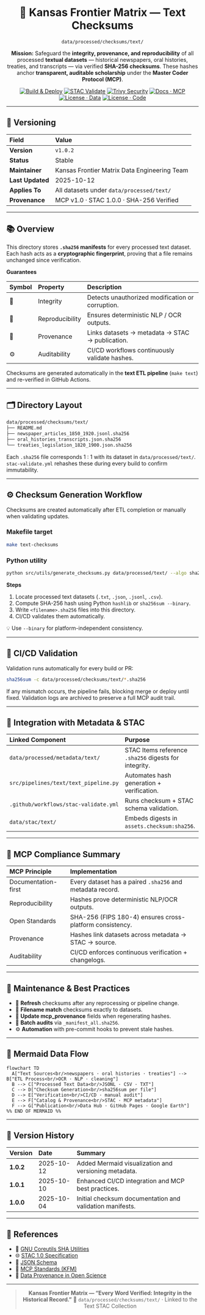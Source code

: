 <div align="center">

# 📜 Kansas Frontier Matrix — Text Checksums

`data/processed/checksums/text/`

**Mission:** Safeguard the **integrity, provenance, and reproducibility** of all processed **textual datasets** —
historical newspapers, oral histories, treaties, and transcripts — via verified **SHA-256 checksums**.
These hashes anchor **transparent, auditable scholarship** under the **Master Coder Protocol (MCP)**.

[![Build & Deploy](https://github.com/bartytime4life/Kansas-Frontier-Matrix/actions/workflows/site.yml/badge.svg)](../../../../.github/workflows/site.yml)
[![STAC Validate](https://github.com/bartytime4life/Kansas-Frontier-Matrix/actions/workflows/stac-validate.yml/badge.svg)](../../../../.github/workflows/stac-validate.yml)
[![Trivy Security](https://github.com/bartytime4life/Kansas-Frontier-Matrix/actions/workflows/trivy.yml/badge.svg)](../../../../.github/workflows/trivy.yml)
[![Docs · MCP](https://img.shields.io/badge/Docs-MCP-blue)](../../../../docs/)
[![License · Data](https://img.shields.io/badge/License-CC--BY%204.0-green)](../../../../LICENSE)
[![License · Code](https://img.shields.io/badge/License-MIT-yellow)](../../../../LICENSE)

</div>

---

## 🧩 Versioning

| Field            | Value                                        |
| :--------------- | :------------------------------------------- |
| **Version**      | `v1.0.2`                                     |
| **Status**       | Stable                                       |
| **Maintainer**   | Kansas Frontier Matrix Data Engineering Team |
| **Last Updated** | 2025-10-12                                   |
| **Applies To**   | All datasets under `data/processed/text/`    |
| **Provenance**   | MCP v1.0 · STAC 1.0.0 · SHA-256 Verified     |

---

## 📚 Overview

This directory stores **`.sha256` manifests** for every processed text dataset.
Each hash acts as a **cryptographic fingerprint**, proving that a file remains unchanged since verification.

**Guarantees**

| Symbol | Property        | Description                                      |
| :----- | :-------------- | :----------------------------------------------- |
| 📜     | Integrity       | Detects unauthorized modification or corruption. |
| 🔁     | Reproducibility | Ensures deterministic NLP / OCR outputs.         |
| 🔗     | Provenance      | Links datasets → metadata → STAC → publication.  |
| ⚙️     | Auditability    | CI/CD workflows continuously validate hashes.    |

Checksums are generated automatically in the **text ETL pipeline** (`make text`) and re-verified in GitHub Actions.

---

## 🗂️ Directory Layout

```bash
data/processed/checksums/text/
├── README.md
├── newspaper_articles_1850_1920.jsonl.sha256
├── oral_histories_transcripts.json.sha256
└── treaties_legislation_1820_1900.json.sha256
```

Each `.sha256` file corresponds 1 : 1 with its dataset in `data/processed/text/`.
`stac-validate.yml` rehashes these during every build to confirm immutability.

---

## ⚙️ Checksum Generation Workflow

Checksums are created automatically after ETL completion or manually when validating updates.

### Makefile target

```bash
make text-checksums
```

### Python utility

```bash
python src/utils/generate_checksums.py data/processed/text/ --algo sha256
```

**Steps**

1. Locate processed text datasets (`.txt`, `.json`, `.jsonl`, `.csv`).
2. Compute SHA-256 hash using Python `hashlib` or `sha256sum --binary`.
3. Write `<filename>.sha256` files into this directory.
4. CI/CD validates them automatically.

💡 Use `--binary` for platform-independent consistency.

---

## 🔎 CI/CD Validation

Validation runs automatically for every build or PR:

```bash
sha256sum -c data/processed/checksums/text/*.sha256
```

If any mismatch occurs, the pipeline fails, blocking merge or deploy until fixed.
Validation logs are archived to preserve a full MCP audit trail.

---

## 🧩 Integration with Metadata & STAC

| Linked Component                      | Purpose                                               |
| :------------------------------------ | :---------------------------------------------------- |
| `data/processed/metadata/text/`       | STAC Items reference `.sha256` digests for integrity. |
| `src/pipelines/text/text_pipeline.py` | Automates hash generation + verification.             |
| `.github/workflows/stac-validate.yml` | Runs checksum + STAC schema validation.               |
| `data/stac/text/`                     | Embeds digests in `assets.checksum:sha256`.           |

---

## 🧠 MCP Compliance Summary

| MCP Principle       | Implementation                                            |
| :------------------ | :-------------------------------------------------------- |
| Documentation-first | Every dataset has a paired `.sha256` and metadata record. |
| Reproducibility     | Hashes prove deterministic NLP/OCR outputs.               |
| Open Standards      | SHA-256 (FIPS 180-4) ensures cross-platform consistency.  |
| Provenance          | Hashes link datasets across metadata → STAC → source.     |
| Auditability        | CI/CD enforces continuous verification + changelogs.      |

---

## 🧮 Maintenance & Best Practices

* 🔄 **Refresh** checksums after any reprocessing or pipeline change.
* 🧾 **Filename match** checksums exactly to datasets.
* 📜 **Update mcp_provenance** fields when regenerating hashes.
* 🧪 **Batch audits** via `_manifest_all.sha256`.
* ⚙️ **Automation** with pre-commit hooks to prevent stale hashes.

---

## 🧭 Mermaid Data Flow

```mermaid
flowchart TD
  A["Text Sources<br/>newspapers · oral histories · treaties"] --> B["ETL Process<br/>OCR · NLP · cleaning"]
  B --> C["Processed Text Data<br/>JSONL · CSV · TXT"]
  C --> D["Checksum Generation<br/>sha256sum per file"]
  D --> E["Verification<br/>CI/CD · manual audit"]
  E --> F["Catalog & Provenance<br/>STAC · MCP metadata"]
  F --> G["Publication<br/>Data Hub · GitHub Pages · Google Earth"]
%% END OF MERMAID %%
```

---

## 📅 Version History

| Version   | Date       | Summary                                                  |
| :-------- | :--------- | :------------------------------------------------------- |
| **1.0.2** | 2025-10-12 | Added Mermaid visualization and versioning metadata.     |
| **1.0.1** | 2025-10-10 | Enhanced CI/CD integration and MCP best practices.       |
| **1.0.0** | 2025-10-04 | Initial checksum documentation and validation manifests. |

---

## 📖 References

* 🔗 [GNU Coreutils SHA Utilities](https://www.gnu.org/software/coreutils/manual/html_node/sha2-utilities.html)
* 🌐 [STAC 1.0 Specification](https://stacspec.org)
* 🧩 [JSON Schema](https://json-schema.org)
* 📘 [MCP Standards (KFM)](../../../../docs/standards/)
* 🧭 [Data Provenance in Open Science](https://www.nature.com/articles/s41597-019-0193-2)

---

<div align="center">

> **Kansas Frontier Matrix — “Every Word Verified: Integrity in the Historical Record.”**
> 📍 `data/processed/checksums/text/` · Linked to the Text STAC Collection

</div>
